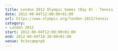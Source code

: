 ```yaml
---
title: London 2012 Olympic Games (Day 8) - Tennis
date: 2012-08-04T12:00:00+01:00
url: https://www.olympic.org/london-2012/tennis
category:
- London 2012
start: 2012-08-04T12:00:00+01:00
end: 2012-08-04T18:30:00+01:00
venue: 9c3xcqmp+p6
---
```

